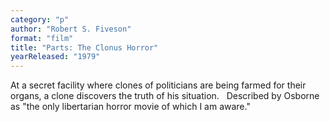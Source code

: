 ```yaml
---
category: "p"
author: "Robert S. Fiveson"
format: "film"
title: "Parts: The Clonus Horror"
yearReleased: "1979"
---
```

At a secret facility where clones of politicians are being farmed for their organs, a clone discovers the truth of his situation.
 
Described by Osborne as "the only libertarian horror movie of which I am aware."
 